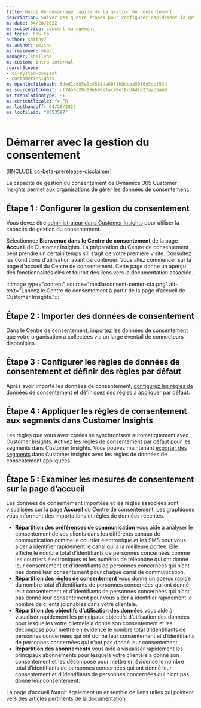 ```yaml
---
title: Guide de démarrage rapide de la gestion du consentement
description: Suivez ces quatre étapes pour configurer rapidement la gestion du consentement, importer des données de consentement et configurer des règles de données de consentement dans Dynamics 365 Customer Insights.
ms.date: 04/28/2022
ms.subservice: consent-management
ms.topic: how-to
author: smithy7
ms.author: smithc
ms.reviewer: mhart
manager: shellyha
ms.custom: intro-internal
searchScope:
- ci-system-consent
- customerInsights
ms.openlocfilehash: 5ded1c685e0c4588da0971b9dcea50f6a5dcf53d
ms.sourcegitcommit: cf74b8c20d88eb96e1ac86e18cd44fe27aad5ab9
ms.translationtype: HT
ms.contentlocale: fr-FR
ms.lasthandoff: 04/28/2022
ms.locfileid: "8653597"
---
```

# <a name="get-started-with-consent-management"></a>Démarrer avec la gestion du consentement

[!INCLUDE [cc-beta-prerelease-disclaimer](includes/cc-beta-prerelease-disclaimer.md)]

La capacité de gestion du consentement de Dynamics 365 Customer Insights permet aux organisations de gérer les données de consentement.

## <a name="step-1-set-up-consent-management"></a>Étape 1 : Configurer la gestion du consentement

Vous devez être [administrateur dans Customer Insights](../permissions.md) pour utiliser la capacité de gestion du consentement.

Sélectionnez **Bienvenue dans le Centre de consentement** de la page **Accueil** de Customer Insights. La préparation du Centre de consentement peut prendre un certain temps s’il s’agit de votre première visite. Consultez les conditions d’utilisation avant de continuer. Vous allez commencer sur la page d’accueil du Centre de consentement. Cette page donne un aperçu des fonctionnalités clés et fournit des liens vers la documentation associée.

:::image type="content" source="media/consent-center-cta.png" alt-text="Lancez le Centre de consentement à partir de la page d’accueil de Customer Insights.":::

## <a name="step-2-import-consent-data"></a>Étape 2 : Importer des données de consentement

Dans le Centre de consentement, [importez les données de consentement](import-consent-data.md) que votre organisation a collectées via un large éventail de connecteurs disponibles.

## <a name="step-3-configure-consent-data-rules-and-define-default-rules"></a>Étape 3 : Configurer les règles de données de consentement et définir des règles par défaut

Après avoir importé les données de consentement, [configurez les règles de données de consentement](set-consent-rules.md) et définissez des règles à appliquer par défaut.

## <a name="step-4-apply-consent-rules-to-segments-in-customer-insights"></a>Étape 4 : Appliquer les règles de consentement aux segments dans Customer Insights

Les règles que vous avez créées se synchronisent automatiquement avec Customer Insights. [Activez les règles de consentement par défaut](../activate-consent.md) pour les segments dans Customer Insights. Vous pouvez maintenant [exporter des segments](../export-destinations.md) dans Customer Insights avec les règles de données de consentement appliquées.

## <a name="step-5-review-consent-metrics-on-the-home-page"></a>Étape 5 : Examiner les mesures de consentement sur la page d’accueil

Les données de consentement importées et les règles associées sont visualisées sur la page **Accueil** du Centre de consentement. Les graphiques vous informent des importations et règles de données récentes.

- **Répartition des préférences de communication** vous aide à analyser le consentement de vos clients dans les différents canaux de communication comme le courrier électronique et les SMS pour vous aider à identifier rapidement le canal qui a la meilleure portée. Elle affiche le nombre total d’identifiants de personnes concernées comme les courriers électroniques et les numéros de téléphone qui ont donné leur consentement et d’identifiants de personnes concernées qui n’ont pas donné leur consentement pour chaque canal de communication.
- **Répartition des règles de consentement** vous donne un aperçu rapide du nombre total d’identifiants de personnes concernées qui ont donné leur consentement et d’identifiants de personnes concernées qui n’ont pas donné leur consentement pour vous aider à identifier rapidement le nombre de clients joignables dans votre clientèle.
- **Répartition des objectifs d’utilisation des données** vous aide à visualiser rapidement les principaux objectifs d’utilisation des données pour lesquelles votre clientèle a donné son consentement et les décompose pour mettre en évidence le nombre total d’identifiants de personnes concernées qui ont donné leur consentement et d’identifiants de personnes concernées qui n’ont pas donné leur consentement.
- **Répartition des abonnements** vous aide à visualiser rapidement les principaux abonnements pour lesquels votre clientèle a donné son consentement et les décompose pour mettre en évidence le nombre total d’identifiants de personnes concernées qui ont donné leur consentement et d’identifiants de personnes concernées qui n’ont pas donné leur consentement. 

La page d’accueil fournit également un ensemble de liens utiles qui pointent vers des articles pertinents de la documentation.
